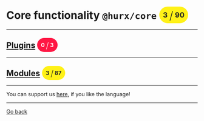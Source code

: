 # Core functionality `@hurx/core` <span style="background-color: #FFF117; color: #222222; padding: 10px; border-radius: 100px; font-size: 19.2px; vertical-align: top;">3 <span style="font-size: 28.799999999999997px; vertical-align: middle; font-weight: 300;">/</span> 90</span>


_____
## [Plugins](./0/readme.md) <span style="background-color: #FF1744; color: #FFFFFF; padding: 10px; border-radius: 100px; font-size: 14.399999999999999px; vertical-align: top;">0 <span style="font-size: 21.599999999999998px; vertical-align: middle; font-weight: 300;">/</span> 3</span>
_____
## [Modules](./1/readme.md) <span style="background-color: #FFF117; color: #222222; padding: 10px; border-radius: 100px; font-size: 14.399999999999999px; vertical-align: top;">3 <span style="font-size: 21.599999999999998px; vertical-align: middle; font-weight: 300;">/</span> 87</span>
_____
You can support us [here](https://www.buymeacoffee.com/hurx), if you like the language!
_____
[Go back](../readme.md#1)